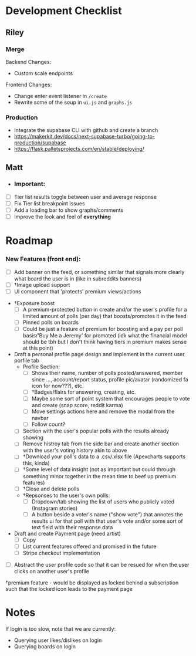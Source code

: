 # Development Checklist

## Riley

### Merge

Backend Changes:

- Custom scale endpoints

Frontend Changes:

- Change enter event listener in `/create`
- Rewrite some of the soup in `ui.js` and `graphs.js`

### Production

- Integrate the supabase CLI with github and create a branch
- https://makerkit.dev/docs/next-supabase-turbo/going-to-production/supabase
- https://flask.palletsprojects.com/en/stable/deploying/

## Matt


- ### Important:

- [ ] Tier list results toggle between user and average response
- [ ] Fix Tier list breakpoint issues
- [ ] Add a loading bar to show graphs/comments
- [ ] Improve the look and feel of **everything**

# Roadmap

### New Features (front end):
- [ ] Add banner on the feed, or something similar that signals more clearly what board the user is in (like in subreddits banners)
- [ ] †Image upload support
- [ ] UI component that 'protects' premium views/actions
- †Exposure boost
    - [ ] A premium-protected button in create and/or the user's profile for a limited amount of polls (per day) that boosts/promotes it in the feed
    - [ ] Pinned polls on boards
    - [ ] Could be just a feature of premium for boosting and a pay per poll basis/'Buy Me a Jeremy' for promoted (idk what the financial model should be tbh but I don't think having tiers in premium makes sense at this point)
- Draft a personal profile page design and implement in the current user porfile tab
    - Profile Section:
        - [ ] Shows their name, number of polls posted/answered, member since ..., account/report status, profile pic/avatar (randomized fa icon for now???), etc.
        - [ ] †Badges/flairs for answering, creating, etc.
        - [ ] Maybe some sort of point system that encourages people to vote and create (snap score, reddit karma)
        - [ ] Move settings actions here and remove the modal from the navbar
        - [ ] Follow count?
    - [ ] Section with the user's popular polls with the results already showing
    - [ ] Remove histroy tab from the side bar and create another section with the user's voting history akin to above
    - [ ] †Download your poll's data to a .csv/.xlsx file (Apexcharts supports this, kinda)
    - [ ] †Some level of data insight (not as important but could through something minor together in the mean time to beef up premium features)
    - [ ] †Close and delete polls
    - †Repsonses to the user's own polls:
        - [ ] Dropdown/tab showing the list of users who publicly voted (Instagram stories)
        - [ ] A button beside a voter's name ("show vote") that annotes the results ui for that poll with that user's vote and/or some sort of text field with their response data
- Draft and create Payment page (need artist)
    - [ ] Copy
    - [ ] List current features offered and promised in the future
    - [ ] Stripe checkout implementation
- [ ] Abstract the user profile code so that it can be resued for when the user clicks on another user's profile



†premium feature - would be displayed as locked behind a subscription such that the locked icon leads to the payment page


# Notes

If login is too slow, note that we are currently:

- Querying user likes/dislikes on login
- Querying boards on login
